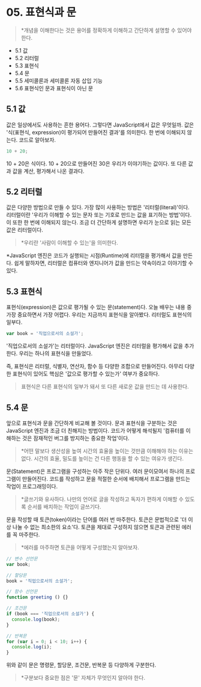 # 05. 표현식과 문

> *개념을 이해한다는 것은 용어를 정확하게 이해하고 간단하게 설명할 수 있어야 한다.

- 5.1 값
- 5.2 리터럴
- 5.3 표현식
- 5.4 문
- 5.5 세미콜론과 세미콜론 자동 삽입 기능
- 5.6 표현식인 문과 표현식이 아닌 문

## 5.1 값

값은 일상에서도 사용하는 흔한 용어다. 그렇다면 JavaScript에서 값은 무엇일까. 값은 '식(표현식, expression)이 평가되어 만들어진 결과'를 의미한다.
한 번에 이해되지 않는다. 코드로 알아보자.

```javascript 
10 + 20; 
``` 

10 + 20은 식이다. 10 + 20으로 만들어진 30은 우리가 이야기하는 값이다. 또 다른 값과 값을 계산, 평가해서 나온 결과다.

## 5.2 리터럴

값은 다양한 방법으로 만들 수 있다. 가장 많이 사용하는 방법은 '리터럴(literal)'이다. 리터럴이란 '우리가 이해할 수 있는 문자 또는 기호로 만드는 값을 표기하는 방법'이다.
이 또한 한 번에 이해되지 않는다. 조금 더 간단하게 설명하면 우리가 눈으로 읽는 모든 값은 리터럴이다.

> *우리란 '사람이 이해할 수 있는'을 의미한다.

*JavaScript 엔진은 코드가 실행되는 시점(Runtime)에 리터럴을 평가해서 값을 만든다. 쉽게 말하자면, 리터럴은 컴퓨터와 엔지니어가 값을 만드는 약속이라고 이야기할 수 있다.

## 5.3 표현식

표현식(expression)은 값으로 평가될 수 있는 문(statement)다. 오늘 배우는 내용 중 가장 중요하면서 가장 어렵다. 우리는 지금까지 표현식을 알아봤다.
리터럴도 표현식의 일부다.

```javascript 
var book = '직업으로서의 소설가'; 
``` 

'직업으로서의 소설가'는 리터럴이다. JavaScript 엔진은 리터럴을 평가해서 값을 추가한다. 우리는 하나의 표현식을 만들었다.

즉, 표현식은 리터럴, 식별자, 연산자, 함수 등 다양한 조합으로 만들어진다. 아무리 다양한 표현식이 있어도 핵심은 '값으로 평가할 수 있는가' 여부가 중요하다.

> 표현식은 다른 표현식의 일부가 돼서 또 다른 새로운 값을 만드는 데 사용한다.

## 5.4 문

앞으로 표현식과 문을 간단하게 비교해 볼 것이다. 문과 표현식을 구분하는 것은 JavaScript 엔진과 조금 더 친해지는 방법이다.
코드가 어떻게 해석될지 '컴퓨터를 이해하는 것은 잠재적인 버그를 방지하는 중요한 작업'이다.

> *어떤 말보다 생산성을 높여 시간의 효율을 높이는 것만큼 이해해야 하는 이유는 없다. 시간의 효율, 밀도를 높이는 건 다른 행동을 할 수 있는 여유가 생긴다.

문(Statement)은 프로그램을 구성하는 아주 작은 단위다. 여러 문이모여서 하나의 프로그램이 만들어진다. 코드를 작성하고 문을 적절한 순서에 배치해서 프로그램을 만드는 작업이 프로그래밍이다.

> *글쓰기와 유사하다. 나만의 언어로 글을 작성하고 독자가 편하게 이해할 수 있도록 순서를 배치하는 작업이 글쓰기다.

문을 작성할 때 토큰(token)이라는 단어를 여러 번 마주한다. 토큰은 문법적으로 '더 이상 나눌 수 없는 최소한의 요소'다. 토큰을 제대로 구성하지 않으면 토큰과 관련된 에러를 꼭 마주한다.

> *에러를 마주하면 토큰을 어떻게 구성했는지 알아보자.

```javascript 
// 변수 선언문 
var book; 

// 할당문 
book = '직업으로서의 소설가'; 

// 함수 선언문 
function greeting () {} 

// 조건문 
if (book === '직업으로서의 소설가') { 
  console.log(book); 
} 

// 반복문 
for (var i = 0; i < 10; i++) { 
  console.log(i); 
} 
``` 

위와 같이 문은 명령문, 할당문, 조건문, 반복문 등 다양하게 구분한다.

> *구분보다 중요한 점은 '문' 자체가 무엇인지 알아야 한다.
